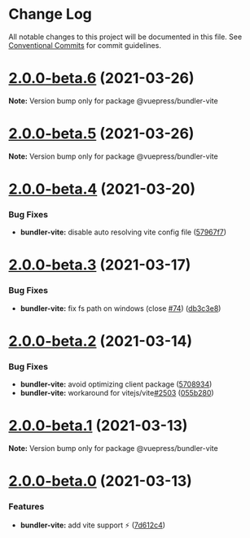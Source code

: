 # Change Log

All notable changes to this project will be documented in this file.
See [Conventional Commits](https://conventionalcommits.org) for commit guidelines.

# [2.0.0-beta.6](https://github.com/vuepress/vuepress-next/compare/v2.0.0-beta.5...v2.0.0-beta.6) (2021-03-26)

**Note:** Version bump only for package @vuepress/bundler-vite





# [2.0.0-beta.5](https://github.com/vuepress/vuepress-next/compare/v2.0.0-beta.4...v2.0.0-beta.5) (2021-03-26)

**Note:** Version bump only for package @vuepress/bundler-vite





# [2.0.0-beta.4](https://github.com/vuepress/vuepress-next/compare/v2.0.0-beta.3...v2.0.0-beta.4) (2021-03-20)


### Bug Fixes

* **bundler-vite:** disable auto resolving vite config file ([57967f7](https://github.com/vuepress/vuepress-next/commit/57967f7dec27c4148edf920decead327cc8746bf))





# [2.0.0-beta.3](https://github.com/vuepress/vuepress-next/compare/v2.0.0-beta.2...v2.0.0-beta.3) (2021-03-17)


### Bug Fixes

* **bundler-vite:** fix fs path on windows (close [#74](https://github.com/vuepress/vuepress-next/issues/74)) ([db3c3e8](https://github.com/vuepress/vuepress-next/commit/db3c3e8639d040aa8b408006d48b160a0b234e12))





# [2.0.0-beta.2](https://github.com/vuepress/vuepress-next/compare/v2.0.0-beta.1...v2.0.0-beta.2) (2021-03-14)


### Bug Fixes

* **bundler-vite:** avoid optimizing client package ([5708934](https://github.com/vuepress/vuepress-next/commit/57089344f87bf381f8e6f2711eb6df9364c72432))
* **bundler-vite:** workaround for vitejs/vite[#2503](https://github.com/vuepress/vuepress-next/issues/2503) ([055b280](https://github.com/vuepress/vuepress-next/commit/055b280a8488c42614702533cc9eb8fb2852c71b))





# [2.0.0-beta.1](https://github.com/vuepress/vuepress-next/compare/v2.0.0-beta.0...v2.0.0-beta.1) (2021-03-13)

**Note:** Version bump only for package @vuepress/bundler-vite





# [2.0.0-beta.0](https://github.com/vuepress/vuepress-next/compare/v2.0.0-alpha.26...v2.0.0-beta.0) (2021-03-13)


### Features

* **bundler-vite:** add vite support :zap: ([7d612c4](https://github.com/vuepress/vuepress-next/commit/7d612c45d83d42b246316f93cc3385a9968307af))
